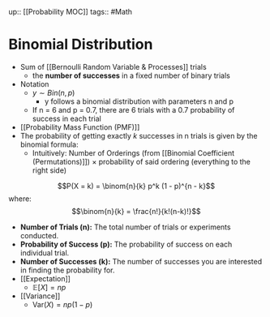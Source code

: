 up:: [[Probability MOC]]
tags:: #Math
# Binomial Distribution
- Sum of [[Bernoulli Random Variable & Processes]] trials
	- the **number of successes** in a fixed number of binary trials
- Notation
	- $y∼Bin(n,p)$
		- y follows a binomial distribution with parameters n and p
	- If n = 6 and p = 0.7, there are 6 trials with a 0.7 probability of success in each trial
- [[Probability Mass Function (PMF)]]
- The probability of getting exactly $k$ successes in n trials is given by the binomial formula:
	- Intuitively: Number of Orderings (from [[Binomial Coefficient (Permutations)]]) $\times$ probability of said ordering (everything to the right side)

$$P(X = k) = \binom{n}{k} p^k (1 - p)^{n - k}$$
where:
$$\binom{n}{k} = \frac{n!}{k!(n-k)!}$$
- **Number of Trials (n):** The total number of trials or experiments conducted.
- **Probability of Success (p):** The probability of success on each individual trial.
- **Number of Successes (k):** The number of successes you are interested in finding the probability for.
- [[Expectation]]
	- $\mathbb{E}[X] = np$
- [[Variance]]
	- $\text{Var}(X) = np(1-p)$
